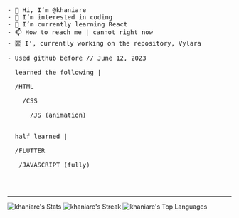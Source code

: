 <pre>
  
- 👋 Hi, I’m @khaniare
- 👀 I’m interested in coding
- 🌱 I’m currently learning React
- 📫 How to reach me | cannot right now
- 🈺 I', currently working on the repository, Vylara

- Used github before // June 12, 2023

  learned the following |
  
  /HTML <br>
    /CSS <br>
      /JS (animation)
    

  half learned |

  /FLUTTER <br>
   /JAVASCRIPT (fully) <br>

    </pre>

  ________________________________________

  ![khaniare's Stats](https://github-readme-stats.vercel.app/api?username=khaniare&theme=onedark&show_icons=true&hide_border=false&count_private=true)
  ![khaniare's Streak](https://github-readme-streak-stats.herokuapp.com/?user=khaniare&theme=onedark&hide_border=false)
  ![khaniare's Top Languages](https://github-readme-stats.vercel.app/api/top-langs/?username=khaniare&theme=onedark&show_icons=true&hide_border=false&layout=compact)
